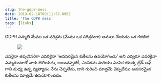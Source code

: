 ```yaml
---
slug: the-gdpr-mess
date: 2019-02-18T09:11:57.095Z
title: 'The GDPR mess'
tags: [links]
---
```

GDPR సమ్మతి మేము ఒక పరిశ్రమ (మేము ఒక పరిశ్రమగా) అమలు చేయడం ఒక గజిబిజి.

<figure>
  <img src="/images/2019-02-18-the-gdpr-mess.jpeg">
</figure>

ఎవరైనా తప్పనిసరిగా ఎవరికైనా &#39;అవసరమైన కుకీలను ఉపయోగించు&#39; అని ఎవ్వరూ ఎవరికైనా ఎన్నుకుంటారో నాకు తెలియదు, అయినప్పటికీ, ఎంపికను మరియు ఎంపిక యొక్క ట్రేడ్ ఆఫ్ గాని మధ్య ఉన్న వ్యత్యాసం నేను చెప్పలేను, దాని గురించి మాత్రమే చెప్పలేము అవసరమైన కుకీలను మాత్రమే ఉపయోగించడం.
